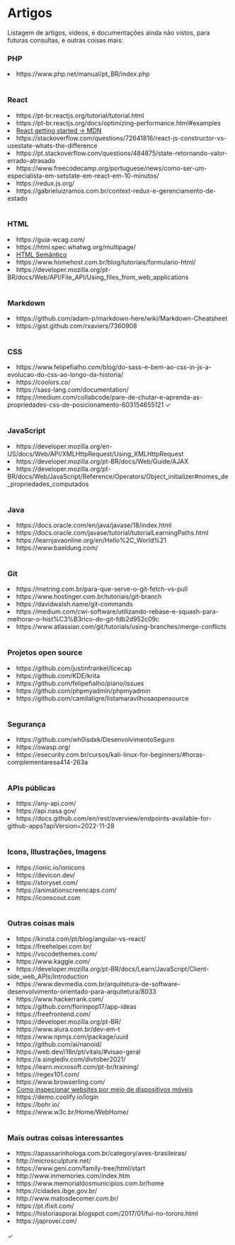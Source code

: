 # Artigos
Listagem de artigos, vídeos, e documentações ainda não vistos, para futuras consultas, e outras coisas mais: 


<h3> PHP </h3>
<li> https://www.php.net/manual/pt_BR/index.php </li>

<br>

<h3> React </h3>
<li> https://pt-br.reactjs.org/tutorial/tutorial.html </li>
<li> https://pt-br.reactjs.org/docs/optimizing-performance.html#examples </li>
<li><a href="https://developer.mozilla.org/en-US/docs/Learn/Tools_and_testing/Client-side_JavaScript_frameworks/React_getting_started"> React getting started -> MDN </a></li>
<li> https://stackoverflow.com/questions/72641816/react-js-constructor-vs-usestate-whats-the-difference </li>
<li> https://pt.stackoverflow.com/questions/484875/state-retornando-valor-errado-atrasado </li>
<li> https://www.freecodecamp.org/portuguese/news/como-ser-um-especialista-em-setstate-em-react-em-10-minutos/ </li>
<li> https://redux.js.org/ </li>
<li> https://gabrieluizramos.com.br/context-redux-e-gerenciamento-de-estado </li>

<br>

<h3> HTML </h3>
<li> https://guia-wcag.com/ </li>
<li> https://html.spec.whatwg.org/multipage/ </li>
<li><a href="https://blog.geekhunter.com.br/voce-conhece-html-semantico/#:~:text=O%20HTML%20sem%C3%A2ntico%20%C3%A9%20a,mais%20f%C3%A1cil%20de%20interpretar%20p%C3%A1ginas."> HTML Semântico </a></li>
<li> https://www.homehost.com.br/blog/tutoriais/formulario-html/ </li>
<li> https://developer.mozilla.org/pt-BR/docs/Web/API/File_API/Using_files_from_web_applications </li>

<br>

<h3> Markdown </h3>
<li> https://github.com/adam-p/markdown-here/wiki/Markdown-Cheatsheet </li>
<li> https://gist.github.com/rxaviers/7360908 </li>

<br>

<h3> CSS </h3>
<li> https://www.felipefialho.com/blog/do-sass-e-bem-ao-css-in-js-a-evolucao-do-css-ao-longo-da-historia/ </li>
<li> https://coolors.co/ </li>
<li> https://sass-lang.com/documentation/ </li>
<li> https://medium.com/collabcode/pare-de-chutar-e-aprenda-as-propriedades-css-de-posicionamento-603154655121 ✓</li>

<br>

<h3> JavaScript </h3>
<li> https://developer.mozilla.org/en-US/docs/Web/API/XMLHttpRequest/Using_XMLHttpRequest </li>
<li> https://developer.mozilla.org/pt-BR/docs/Web/Guide/AJAX </li>
<li> https://developer.mozilla.org/pt-BR/docs/Web/JavaScript/Reference/Operators/Object_initializer#nomes_de_propriedades_computados </li>

<br>

<h3> Java </h3>
<li> https://docs.oracle.com/en/java/javase/18/index.html </li>
<li> https://docs.oracle.com/javase/tutorial/tutorialLearningPaths.html </li>
<li> https://learnjavaonline.org/en/Hello%2C_World%21 </li>
<li> https://www.baeldung.com/ </li> 

<br>

<h3> Git </h3>
<li> https://metring.com.br/para-que-serve-o-git-fetch-vs-pull </li>
<li> https://www.hostinger.com.br/tutoriais/git-branch </li>
<li> https://davidwalsh.name/git-commands </li>
<li> https://medium.com/cwi-software/utilizando-rebase-e-squash-para-melhorar-o-hist%C3%B3rico-do-git-fdb2d952c09c </li>
<li> https://www.atlassian.com/git/tutorials/using-branches/merge-conflicts </li>

<br>

<h3> Projetos open source </h3>
<li> https://github.com/justinfrankel/licecap </li>
<li> https://github.com/KDE/krita </li>
<li> https://github.com/felipefialho/piano/issues </li>
<li> https://github.com/phpmyadmin/phpmyadmin </li>
<li> https://github.com/camilatigre/listamaravilhosaopensource </li>

<br>

<h3> Segurança </h3>
<li> https://github.com/wh0isdxk/DesenvolvimentoSeguro </li>
<li> https://owasp.org/ </li>
<li> https://esecurity.com.br/cursos/kali-linux-for-beginners/#horas-complementaresa414-263a </li>

<br>

<h3> APIs públicas </h3>
<li> https://any-api.com/ </li> 
<li> https://api.nasa.gov/ </li>
<li> https://docs.github.com/en/rest/overview/endpoints-available-for-github-apps?apiVersion=2022-11-28 </li>
 
<br>

<h3> Icons, Illustrações, Imagens </h3>
<li> https://ionic.io/ionicons </li>
<li> https://devicon.dev/ </li>
<li> https://storyset.com/ </li>
<li> https://animationscreencaps.com/ </li>
<li> https://iconscout.com </li>

<br> 

<h3> Outras coisas mais </h3>
<li> https://kinsta.com/pt/blog/angular-vs-react/ </li>
<li> https://freehelper.com.br/ </li>
<li> https://vscodethemes.com/ </li>
<li> https://www.kaggle.com/ </li>
<li> https://developer.mozilla.org/pt-BR/docs/Learn/JavaScript/Client-side_web_APIs/Introduction </li>
<li> https://www.devmedia.com.br/arquitetura-de-software-desenvolvimento-orientado-para-arquitetura/8033 </li>
<li> https://www.hackerrank.com/ </li>
<li> https://github.com/florinpop17/app-ideas </li>
<li> https://freefrontend.com/ </li>
<li> https://developer.mozilla.org/pt-BR/ </li>
<li> https://www.alura.com.br/dev-em-t </li>
<li> https://www.npmjs.com/package/uuid </li>
<li> https://github.com/ai/nanoid/ </li>
<li> https://web.dev/i18n/pt/vitals/#visao-geral </li>
<li> https://a.singlediv.com/divtober2021/ </li>
<li> https://learn.microsoft.com/pt-br/training/ </li>
<li> https://regex101.com/ </li>
<li> https://www.browserling.com/ </li>
<li> <a href="https://medium.com/nerd-for-tech/google-chrome-how-to-inspect-websites-on-mobile-devices-804677f863ce#:~:text=Open%20Chrome%20browser%20and%20navigate%20to%20chrome%3A%2F%2Finspect%20."> Como inspecionar websites por meio de dispositivos móveis </a> </li>
<li> https://demo.coolify.io/login </li>
<li> https://bohr.io/ </li>
<li> https://www.w3c.br/Home/WebHome/ </li>

<br>

<h3> Mais outras coisas interessantes </h3>
<li> https://apassarinhologa.com.br/category/aves-brasileiras/ </li>
<li> http://microsculpture.net/ </li>
<li> https://www.geni.com/family-tree/html/start </li>
<li> http://www.inmemories.com/index.htm </li>
<li> https://www.memorialdosmunicipios.com.br/home </li>
<li> https://cidades.ibge.gov.br/ </li>
<li> http://www.matosdecomer.com.br/ </li>
<li> https://pt.ifixit.com/ </li>
<li> https://historiasporai.blogspot.com/2017/01/fui-no-tororo.html </li>
<li> https://japrovei.com/ </li>

<br>
✓
